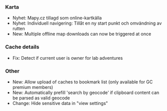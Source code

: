  
### Karta
- Nyhet: Mapy.cz tillagd som online-kartkälla
- Nyhet: Individuell navigering: Tillåt en ny start punkt och omvändning av rutten
- New: Multiple offline map downloads can now be triggered at once

### Cache details
- Fix: Detect if current user is owner for lab adventures

### Other
- New: Allow upload of caches to bookmark list (only available for GC premium members)
- New: Automatically prefill 'search by geocode' if clipboard content can be parsed as valid geocode
- Change: Hide sensitive data in "view settings"
